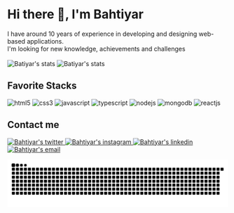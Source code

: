 <!--
**bakbas/bakbas** is a ✨ _special_ ✨ repository because its `README.md` (this file) appears on your GitHub profile.

Here are some ideas to get you started:

- 🔭 I’m currently working on ...
- 🌱 I’m currently learning ...
- 👯 I’m looking to collaborate on ...
- 🤔 I’m looking for help with ...
- 💬 Ask me about ...
- 📫 How to reach me: ...
- 😄 Pronouns: ...
- ⚡ Fun fact: ...
-->



<h1>Hi there 👋, I'm Bahtiyar</h1>
I have around 10 years of experience in developing and designing web-based applications.<br/>
I'm looking for new knowledge, achievements and challenges<br/><br/>

<div>
    <img width="53.9%" src="https://github-readme-stats.vercel.app/api?username=bakbas&show_icons=true&theme=dark&include_all_commits=true&count_private=true" alt="Batiyar's stats"/>
    <img width="45%" src="https://github-readme-stats.vercel.app/api/top-langs/?username=bakbas&layout=compact&langs_count=8&theme=dark" alt="Batiyar's stats"/>
</div>

<h2>Favorite Stacks</h2>
<div>
    <img src="https://img.shields.io/badge/HTML5-E34F26?style=for-the-badge&logo=html5&logoColor=white" alt="html5" /> 
    <img src="https://img.shields.io/badge/CSS3-1572B6?style=for-the-badge&logo=css3&logoColor=white" alt="css3" />
    <img src="https://img.shields.io/badge/JavaScript-323330?style=for-the-badge&logo=javascript&logoColor=F7DF1E" alt="javascript" />
    <img src="https://img.shields.io/badge/Typescript-007ACC?style=for-the-badge&logo=typescript&logoColor=white" alt="typescript" />
    <img src="https://img.shields.io/badge/Node.js-339933?style=for-the-badge&logo=nodedotjs&logoColor=white" alt="nodejs" />
    <img src="https://img.shields.io/badge/MongoDB-4EA94B?style=for-the-badge&logo=mongodb&logoColor=white" alt="mongodb" />
    <img src="https://img.shields.io/badge/React-20232A?style=for-the-badge&logo=react&logoColor=61DAFB" alt="reactjs" />
</div>

<h2>Contact me</h2>
<div>
    <a href="https://twitter.com/bahtiyarakbas" target="_blank">
        <img src="https://img.shields.io/badge/Twitter-1DA1F2?style=for-the-badge&logo=twitter&logoColor=white" alt="Bahtiyar's twitter" />
    </a>
    <a href="https://www.instagram.com/bahtiyar_akbas" target="_blank">
        <img src="https://img.shields.io/badge/Instagram-8134AF?style=for-the-badge&logo=instagram&logoColor=white" alt="Bahtiyar's instagram" />
    </a>
    <a href="https://linkedin.com/in/bahtiyarakbas" target="_blank">
        <img src="https://img.shields.io/badge/LinkedIn-0077B5?style=for-the-badge&logo=linkedin&logoColor=white" alt="Bahtiyar's linkedin" />
    </a> 
    <a href = "mailto:bahtiyar@outlook.com">
        <img src="https://img.shields.io/badge/Outlook-0072C6?style=for-the-badge&logo=microsoftoutlook&logoColor=white" alt="Bahtiyar's email" />
    </a>
 </div>

![Snake animation](https://github.com/bakbas/bakbas/blob/main/github-contribution-snake-animation.svg)
